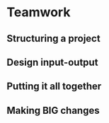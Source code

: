 # Teamwork

## Structuring a project

## Design input-output

## Putting it all together

## Making BIG changes
